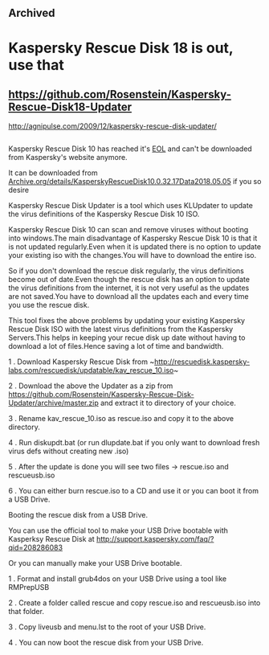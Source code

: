 
## Archived
# Kaspersky Rescue Disk 18 is out, use that
## https://github.com/Rosenstein/Kaspersky-Rescue-Disk18-Updater

http://agnipulse.com/2009/12/kaspersky-rescue-disk-updater/
```
```
Kaspersky Rescue Disk 10 has reached it's [EOL](https://support.kaspersky.com/14540)
and can't be downloaded from Kaspersky's website anymore.

It can be downloaded from [Archive.org/details/KasperskyRescueDisk10.0.32.17Data2018.05.05](https://archive.org/details/KasperskyRescueDisk10.0.32.17Data2018.05.05) if you so desire

Kaspersky Rescue Disk Updater is a tool which uses KLUpdater to update the virus definitions of the Kaspersky Rescue Disk 10 ISO.

Kaspersky Rescue Disk 10 can scan and remove viruses without booting into windows.The main disadvantage of Kaspersky Rescue Disk 10 is that it is not updated regularly.Even when it is updated there is no option to update your existing iso with the changes.You will have to download the entire iso.

So if you don't download the rescue disk regularly, the virus definitions become out of date.Even though the rescue disk has an option to update the virus definitions from the internet, it is not very useful as the updates are not saved.You have to download all the updates each and every time you use the rescue disk.

This tool fixes the above problems by updating your existing Kaspersky Rescue Disk ISO with the latest virus definitions from the Kaspersky Servers.This helps in keeping your recue disk up date without having to download a lot of files.Hence saving a lot of time and bandwidth.

1 . Download Kaspersky Rescue Disk from ~http://rescuedisk.kaspersky-labs.com/rescuedisk/updatable/kav_rescue_10.iso~

2 . Download the above the Updater as a zip from https://github.com/Rosenstein/Kaspersky-Rescue-Disk-Updater/archive/master.zip and extract it to directory of your choice.

3 . Rename kav_rescue_10.iso as rescue.iso and copy it to the above directory.

4 . Run diskupdt.bat (or run dlupdate.bat if you only want to download fresh virus defs without creating new .iso)

5 . After the update is done you will see two files -> rescue.iso and rescueusb.iso

6 . You can either burn rescue.iso to a CD and use it or you can boot it from a USB Drive.

 Booting the rescue disk from a USB Drive.

You can use the official tool to make your USB Drive bootable with Kasperksy Rescue Disk at http://support.kaspersky.com/faq/?qid=208286083

Or you can manually make your USB Drive bootable.

1 . Format and install grub4dos on your USB Drive using a tool like RMPrepUSB

2 . Create a folder called rescue and copy rescue.iso and rescueusb.iso into that folder.

3 . Copy liveusb and menu.lst to the root of your USB Drive.

4 . You can now boot the rescue disk from your USB Drive.
